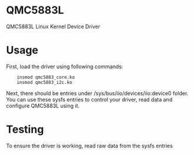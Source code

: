 # QMC5883L
QMC5883L Linux Kernel Device Driver

# Usage

First, load the driver using following commands:

```
	insmod qmc5883_core.ko
	insmod qmc5883_i2c.ko
```

Next, there should be entries under /sys/bus/iio/devices/iio:device0 folder.
You can use these sysfs entries to control your driver, read data and configure QMC5883L using it.

# Testing

To ensure the driver is working, read raw data from the sysfs entries
